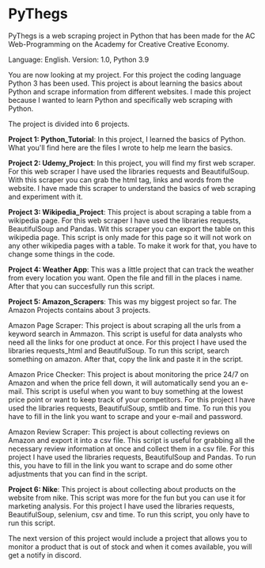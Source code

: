 # PyThegs
PyThegs is a web scraping project in Python that has been made for the AC Web-Programming on the Academy for Creative Creative Economy.

Language: English. Version: 1.0, Python 3.9

You are now looking at my project. For this project the coding language Python 3 has been used. This project is about learning the basics about Python and scrape information from different websites. I made this project because I wanted to learn Python and specifically web scraping with Python. 

The project is divided into 6 projects. 

**Project 1: Python_Tutorial**:
In this project, I learned the basics of Python. What you'll find here are the files I wrote to help me learn the basics. 

**Project 2: Udemy_Project**:
In this project, you will find my first web scraper. For this web scraper I have used the libraries requests and BeautifulSoup. With this scraper you can grab the html tag, links and words from the website. I have made this scraper to understand the basics of web scraping and experiment with it.

**Project 3: Wikipedia_Project**:
This project is about scraping a table from a wikipedia page. For this web scraper I have used the libraries requests, BeautifulSoup and Pandas. Wit this scraper you can export the table on this wikipedia page. This script is only made for this page so it will not work on any other wikipedia pages with a table. To make it work for that, you have to change some things in the code. 

**Project 4: Weather App**:
This was a little project that can track the weather from every location you want. Open the file and fill in the places i name. After that you can succesfully run this script. 

**Project 5: Amazon_Scrapers**:
This was my biggest project so far. The Amazon Projects contains about 3 projects.

Amazon Page Scraper:
This project is about scraping all the urls from a keyword search in Ammazon. This script is useful for data analysts who need all the links for one product at once. 
For this project I have used the libraries requests_html and BeautifulSoup.
To run this script, search something on amazon. After that, copy the link and paste it in the script. 

Amazon Price Checker:
This project is about monitoring the price 24/7 on Amazon and when the price fell down, it will automatically send you an e-mail. This script is useful when you want to buy something at the lowest price point or want to keep track of your competitors. 
For this project I have used the libraries requests, BeautifulSoup, smtlib and time. 
To run this you have to fill in the link you want to scrape and your e-mail and password. 

Amazon Review Scraper: 
This project is about collecting reviews on Amazon and export it into a csv file. This script is useful for grabbing all the necessary review information at once and collect them in a csv file. 
For this project I have used the libraries requests, BeautifulSoup and Pandas.
To run this, you have to fill in the link you want to scrape and do some other adjustments that you can find in the script. 


**Project 6: Nike**:
This project is about collecting about products on the website from nike. This script was more for the fun but you can use it for marketing analysis. 
For this project I have used the libraries requests, BeautifulSoup, selenium, csv and time. 
To run this script, you only have to run this script. 

The next version of this project would include a project that allows you to monitor a product that is out of stock and when it comes available, you will get a notify in discord. 










